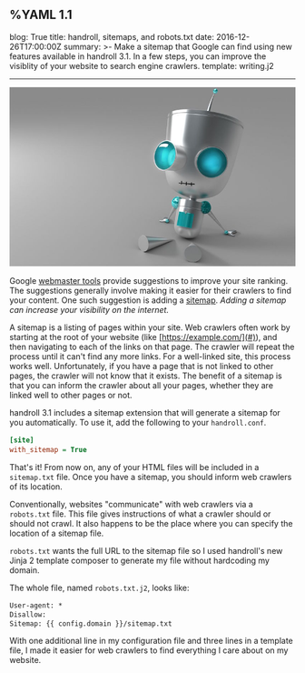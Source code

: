%YAML 1.1
---
blog: True
title: handroll, sitemaps, and robots.txt
date: 2016-12-26T17:00:00Z
summary: >-
  Make a sitemap that Google can find
  using new features available in handroll 3.1.
  In a few steps,
  you can improve the visiblity
  of your website
  to search engine crawlers.
template: writing.j2

---
<img class='book' src='robot.jpeg'>

Google [webmaster tools](https://www.google.com/webmasters/) provide suggestions
to improve your site ranking.
The suggestions generally involve making it easier
for their crawlers
to find your content.
One such suggestion is adding a
[sitemap](https://www.sitemaps.org/index.html).
*Adding a sitemap
can increase your visibility
on the internet.*

A sitemap is a listing
of pages
within your site.
Web crawlers often work
by starting at the root
of your website
(like [https://example.com/](#)),
and then navigating
to each of the links
on that page.
The crawler will repeat the process
until it can't find any more links.
For a well-linked site,
this process works well.
Unfortunately,
if you have a page that is not linked
to other pages,
the crawler will not know that it exists.
The benefit of a sitemap
is that you can inform the crawler
about all your pages,
whether they are linked well to other pages
or not.

handroll 3.1 includes a sitemap extension
that will generate a sitemap for you automatically.
To use it, add the following to your `handroll.conf`.

```ini
[site]
with_sitemap = True
```

That's it!
From now on,
any of your HTML files will be included
in a `sitemap.txt` file.
Once you have a sitemap,
you should inform web crawlers
of its location.

Conventionally, websites "communicate"
with web crawlers
via a `robots.txt` file.
This file gives instructions
of what a crawler should
or should not crawl.
It also happens to be the place
where you can specify the location
of a sitemap file.

`robots.txt` wants the full URL
to the sitemap file
so I used handroll's new Jinja 2 template composer
to generate my file
without hardcoding my domain.

The whole file,
named `robots.txt.j2`,
looks like:

```j2
User-agent: *
Disallow:
Sitemap: {{ config.domain }}/sitemap.txt
```

With one additional line
in my configuration file
and three lines
in a template file,
I made it easier
for web crawlers
to find everything I care about
on my website.
